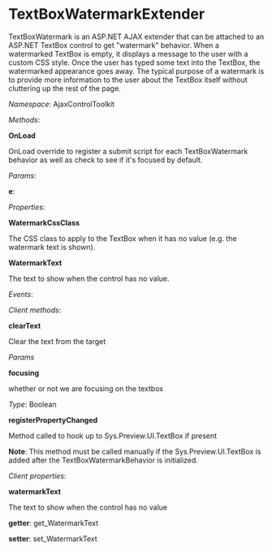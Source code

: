 # TextBoxWatermarkExtender

TextBoxWatermark is an ASP.NET AJAX extender that can be attached to an ASP.NET TextBox control to get "watermark" behavior. When a watermarked TextBox is empty, it displays a message to the user with a custom CSS style. Once the user has typed some text into the TextBox, the watermarked appearance goes away. The typical purpose of a watermark is to provide more information to the user about the TextBox itself without cluttering up the rest of the page.

*Namespace*: AjaxControlToolkit 

*Methods*:

**OnLoad**

OnLoad override to register a submit script for each TextBoxWatermark behavior as well as check to see if it's focused by default.

*Params*:

**e**:

*Properties*:

**WatermarkCssClass**

The CSS class to apply to the TextBox when it has no value (e.g. the watermark text is shown).

**WatermarkText**

The text to show when the control has no value.

*Events*:

*Client methods*:

**clearText**

Clear the text from the target

*Params*

**focusing**

whether or not we are focusing on the textbox

*Type*: Boolean

**registerPropertyChanged**

Method called to hook up to Sys.Preview.UI.TextBox if present

**Note**: This method must be called manually if the Sys.Preview.UI.TextBox is added after the TextBoxWatermarkBehavior is initialized.

*Client properties*:

**watermarkText**

The text to show when the control has no value

**getter**: get_WatermarkText

**setter**: set_WatermarkText

